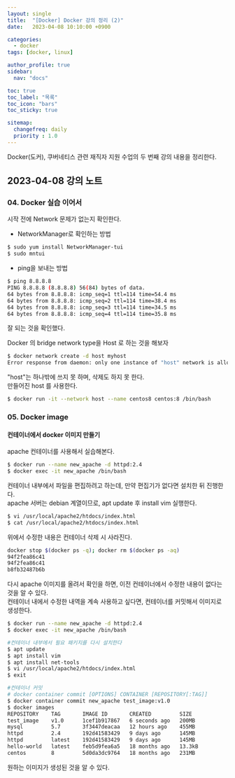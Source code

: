 ```yaml
---
layout: single
title:  "[Docker] Docker 강의 정리 (2)"
date:   2023-04-08 10:10:00 +0900

categories:
  - docker
tags: [docker, linux]

author_profile: true
sidebar:
  nav: "docs"

toc: true
toc_label: "목록"
toc_icon: "bars"
toc_sticky: true

sitemap:
  changefreq: daily
  priority : 1.0
---
```


Docker(도커), 쿠버네티스 관련 재직자 지원 수업의 두 번째 강의 내용을 정리한다.  

## 2023-04-08 강의 노트  
### 04. Docker 실습 이어서 
시작 전에 Network 문제가 없는지 확인한다.  
* NetworkManager로 확인하는 방법 
```bash
$ sudo yum install NetworkManager-tui
$ sudo mntui
```
* ping을 보내는 방법
```bash
$ ping 8.8.8.8
PING 8.8.8.8 (8.8.8.8) 56(84) bytes of data.
64 bytes from 8.8.8.8: icmp_seq=1 ttl=114 time=54.4 ms
64 bytes from 8.8.8.8: icmp_seq=2 ttl=114 time=38.4 ms
64 bytes from 8.8.8.8: icmp_seq=3 ttl=114 time=34.5 ms
64 bytes from 8.8.8.8: icmp_seq=4 ttl=114 time=35.8 ms
```
잘 되는 것을 확인했다.  

Docker 의 bridge network type을 Host 로 하는 것을 해보자  
```bash
$ docker network create -d host myhost
Error response from daemon: only one instance of "host" network is allowed
```
"host"는 하나밖에 쓰지 못 하며, 삭제도 하지 못 한다.  
만들어진 host 를 사용한다.  

```bash 
$ docker run -it --network host --name centos8 centos:8 /bin/bash
```

### 05. Docker image
#### 컨테이너에서 docker 이미지 만들기  
apache 컨테이너를 사용해서 실습해본다.
```bash
$ docker run --name new_apache -d httpd:2.4
$ docker exec -it new_apache /bin/bash
```
컨테이너 내부에서 파일을 편집하려고 하는데, 만약 편집기가 없다면 설치한 뒤 진행한다.  
apache 서버는 debian 계열이므로, apt update 후 install vim 실행한다.  
```bash
$ vi /usr/local/apache2/htdocs/index.html 
$ cat /usr/local/apache2/htdocs/index.html
```
위에서 수정한 내용은 컨테이너 삭제 시 사라진다.  

```bash
docker stop $(docker ps -q); docker rm $(docker ps -aq)
94f2fea86c41
94f2fea86c41
b8fb32487b6b
```
다시 apache 이미지를 올려서 확인을 하면, 이전 컨테이너에서 수정한 내용이 없다는 것을 알 수 있다.  
컨테이너 내에서 수정한 내역을 계속 사용하고 싶다면, 컨테이너를 커밋해서 이미지로 생성한다.  

```bash
$ docker run --name new_apache -d httpd:2.4
$ docker exec -it new_apache /bin/bash

#컨테이너 내부에서 필요 패키지를 다시 설치한다
$ apt update
$ apt install vim
$ apt install net-tools
$ vi /usr/local/apache2/htdocs/index.html 
$ exit

#컨테이너 커밋
# docker container commit [OPTIONS] CONTAINER [REPOSITORY[:TAG]]
$ docker container commit new_apache test_image:v1.0
$ docker images
REPOSITORY    TAG       IMAGE ID       CREATED         SIZE
test_image    v1.0      1cef1b917867   6 seconds ago   200MB
mysql         5.7       3f3447deacaa   12 hours ago    455MB
httpd         2.4       192d41583429   9 days ago      145MB
httpd         latest    192d41583429   9 days ago      145MB
hello-world   latest    feb5d9fea6a5   18 months ago   13.3kB
centos        8         5d0da3dc9764   18 months ago   231MB
```
원하는 이미지가 생성된 것을 알 수 있다.  
